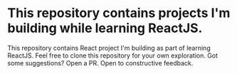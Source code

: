 # This repository contains projects I'm building while learning ReactJS.

This repository contains React project I'm building as part of learning ReactJS. Feel free to clone this repository for your own exploration. Got some suggestions? Open a PR. Open to constructive feedback.